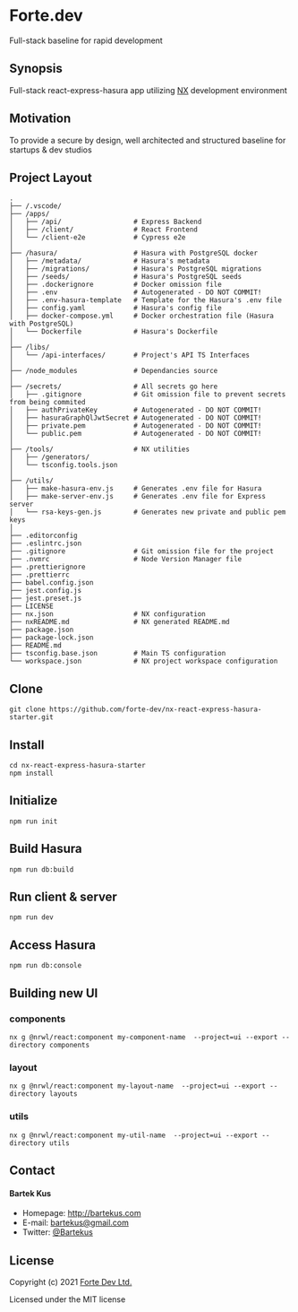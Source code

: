 # Forte.dev

Full-stack baseline for rapid development

## Synopsis

Full-stack react-express-hasura app utilizing [NX](https://nx.dev/) development environment

## Motivation

To provide a secure by design, well architected and structured baseline for startups & dev studios

## Project Layout

```
.
├── /.vscode/
├── /apps/
│   ├── /api/                  # Express Backend
│   ├── /client/               # React Frontend
│   └── /client-e2e            # Cypress e2e
│
├── /hasura/                   # Hasura with PostgreSQL docker
│   ├── /metadata/             # Hasura's metadata
│   ├── /migrations/           # Hasura's PostgreSQL migrations
│   ├── /seeds/                # Hasura's PostgreSQL seeds
│   ├── .dockerignore          # Docker omission file
│   ├── .env                   # Autogenerated - DO NOT COMMIT!
│   ├── .env-hasura-template   # Template for the Hasura's .env file
│   ├── config.yaml            # Hasura's config file
│   ├── docker-compose.yml     # Docker orchestration file (Hasura with PostgreSQL)
│   └── Dockerfile             # Hasura's Dockerfile
│
├── /libs/
│   └── /api-interfaces/       # Project's API TS Interfaces
│
├── /node_modules              # Dependancies source
│
├── /secrets/                  # All secrets go here
│   ├── .gitignore             # Git omission file to prevent secrets from being commited
│   ├── authPrivateKey         # Autogenerated - DO NOT COMMIT!
│   ├── hasuraGraphQlJwtSecret # Autogenerated - DO NOT COMMIT!
│   ├── private.pem            # Autogenerated - DO NOT COMMIT!
│   └── public.pem             # Autogenerated - DO NOT COMMIT!
│
├── /tools/                    # NX utilities
│   ├── /generators/
│   └── tsconfig.tools.json
│
├── /utils/
│   ├── make-hasura-env.js     # Generates .env file for Hasura
│   ├── make-server-env.js     # Generates .env file for Express server
│   └── rsa-keys-gen.js        # Generates new private and public pem keys
│
├── .editorconfig
├── .eslintrc.json
├── .gitignore                 # Git omission file for the project
├── .nvmrc                     # Node Version Manager file
├── .prettierignore
├── .prettierrc
├── babel.config.json
├── jest.config.js
├── jest.preset.js
├── LICENSE
├── nx.json                    # NX configuration
├── nxREADME.md                # NX generated README.md
├── package.json
├── package-lock.json
├── README.md
├── tsconfig.base.json         # Main TS configuration
└── workspace.json             # NX project workspace configuration
```

## Clone

```
git clone https://github.com/forte-dev/nx-react-express-hasura-starter.git
```

## Install

```
cd nx-react-express-hasura-starter
npm install
```

## Initialize

```
npm run init
```

## Build Hasura

```
npm run db:build
```

## Run client & server

```
npm run dev
```

## Access Hasura

```
npm run db:console
```

## Building new UI

### components

```
nx g @nrwl/react:component my-component-name  --project=ui --export --directory components
```

### layout

```
nx g @nrwl/react:component my-layout-name  --project=ui --export --directory layouts
```

### utils

```
nx g @nrwl/react:component my-util-name  --project=ui --export --directory utils
```

## Contact

#### Bartek Kus

- Homepage: http://bartekus.com
- E-mail: bartekus@gmail.com
- Twitter: [@Bartekus](https://twitter.com/Bartekus 'Bartekus on twitter')

## License

Copyright (c) 2021 [Forte Dev Ltd.](https://forte.dev)

Licensed under the MIT license
